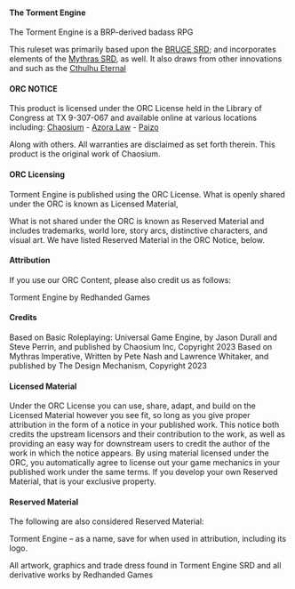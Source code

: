 #### The Torment Engine

The Torment Engine is a BRP-derived badass RPG


This ruleset was primarily based upon the [BRUGE SRD](https://brpugesrd.xyz/#); and incorporates elements of the [Mythras SRD](https://srd.mythras.net), as well.
It also draws from other innovations and such as the [Cthulhu Eternal](https://cthulhueternal.com)

#### ORC NOTICE

This product is licensed under the ORC License held in the Library of Congress at TX 9-307-067 and available online at various locations including:
[Chaosium](https://www.chaosium.com/orclicense) - [Azora Law](https://www.azoralaw.com/orclicense) - [Paizo](https://paizo.com/orclicense)
  
Along with others. All warranties are disclaimed as set forth therein. This product is the original work of Chaosium.

#### ORC Licensing
Torment Engine is published using the ORC License. What is openly shared under the ORC is known as Licensed Material, 

What is not shared under the ORC is known as Reserved Material and includes trademarks, world lore, story arcs, distinctive characters, and visual art. We have listed Reserved Material in the ORC Notice, below.

#### Attribution
If you use our ORC Content, please also credit us as follows:

Torment Engine by Redhanded Games

#### Credits
Based on Basic Roleplaying: Universal Game Engine, by Jason Durall and Steve Perrin, and published by Chaosium Inc, Copyright 2023
Based on Mythras Imperative, Written by Pete Nash and Lawrence Whitaker, and published by The Design Mechanism, Copyright 2023

#### Licensed Material
Under the ORC License you can use, share, adapt, and build on the Licensed Material however you see fit, so long as you give proper attribution in the form of a notice in your published work. This notice both credits the upstream licensors and their contribution to the work, as well as providing an easy way for downstream users to credit the author of the work in which the notice appears. By using material licensed under the ORC, you automatically agree to license out your game mechanics in your published work under the same terms. If you develop your own Reserved Material, that is your exclusive property.

#### Reserved Material
The following are also considered Reserved Material:

Torment Engine – as a name, save for when used in attribution, including its logo.

All artwork, graphics and trade dress found in Torment Engine SRD and all derivative works by Redhanded Games
